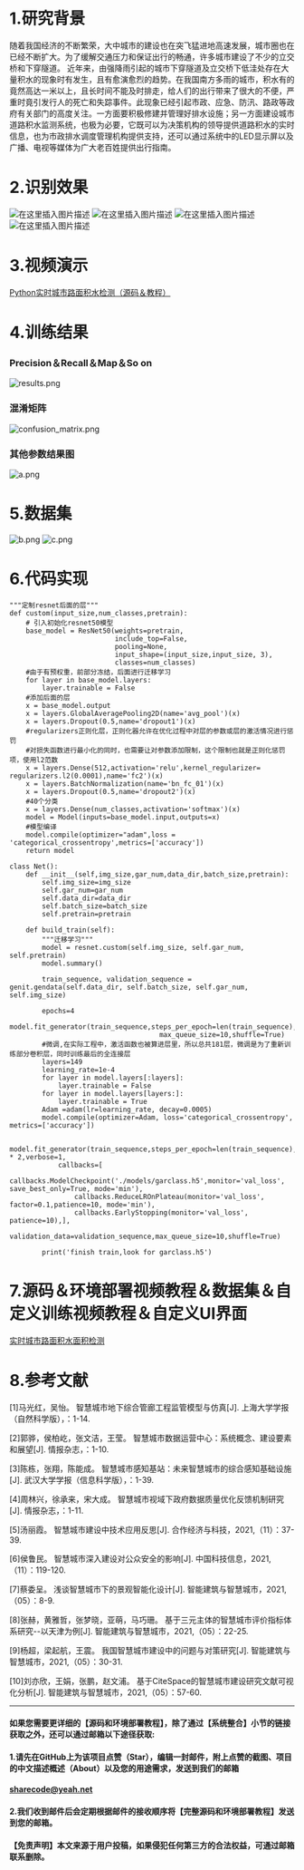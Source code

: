 ﻿# 1.研究背景
随着我国经济的不断繁荣，大中城市的建设也在突飞猛进地高速发展，城市圈也在已经不断扩大。为了缓解交通压力和保证出行的畅通，许多城市建设了不少的立交桥和下穿隧道。 近年来，由强降雨引起的城市下穿隧道及立交桥下低洼处存在大量积水的现象时有发生，且有愈演愈烈的趋势。在我国南方多雨的城市，积水有的竟然高达一米以上，且长时间不能及时排走，给人们的出行带来了很大的不便，严重时竟引发行人的死亡和失踪事件。此现象已经引起市政、应急、防汛、路政等政府有关部门的高度关注。一方面要积极修建并管理好排水设施；另一方面建设城市道路积水监测系统，也极为必要，它既可以为决策机构的领导提供道路积水的实时信息，也为市政排水调度管理机构提供支持，还可以通过系统中的LED显示屏以及广播、电视等媒体为广大老百姓提供出行指南。

# 2.识别效果
![在这里插入图片描述](92d8a2e02a9649e992c4b9395f069d6e.png#pic_center)
![在这里插入图片描述](0a4c14e860bb4d91adcf7635a720ba50.png#pic_center)
![在这里插入图片描述](a2aa652cdbe440fa8bf2ef0eab3ff463.png#pic_center)
![在这里插入图片描述](3dc50707572147dc82866ffc1ea59416.png#pic_center)



# 3.视频演示
[Python实时城市路面积水检测（源码＆教程）](https://www.bilibili.com/video/BV1yN4y1A7DP/?vd_source=bc9aec86d164b67a7004b996143742dc)




# 4.训练结果
### Precision＆Recall＆Map＆So on
![results.png](7d936f09aa1adb104fcfbc70acc23c70.png)


### 混淆矩阵
![confusion_matrix.png](23448d55db149829fcaf0b85314eba84.png)


### 其他参数结果图
![a.png](07e4fb92eb1204c31999ab9e7288d233.png)


# 5.数据集
![b.png](ad9dde6722bfd62519ea70e3a046eb52.png)
![c.png](2e0225bc548e15d209ed3e2efa2894ad.png)


# 6.代码实现
```
"""定制resnet后面的层"""
def custom(input_size,num_classes,pretrain):
    # 引入初始化resnet50模型
    base_model = ResNet50(weights=pretrain,
                          include_top=False,
                          pooling=None,
                          input_shape=(input_size,input_size, 3),
                          classes=num_classes)
    #由于有预权重，前部分冻结，后面进行迁移学习
    for layer in base_model.layers:
        layer.trainable = False
    #添加后面的层
    x = base_model.output
    x = layers.GlobalAveragePooling2D(name='avg_pool')(x)
    x = layers.Dropout(0.5,name='dropout1')(x)
    #regularizers正则化层，正则化器允许在优化过程中对层的参数或层的激活情况进行惩罚
    #对损失函数进行最小化的同时，也需要让对参数添加限制，这个限制也就是正则化惩罚项，使用l2范数
    x = layers.Dense(512,activation='relu',kernel_regularizer= regularizers.l2(0.0001),name='fc2')(x)
    x = layers.BatchNormalization(name='bn_fc_01')(x)
    x = layers.Dropout(0.5,name='dropout2')(x)
    #40个分类
    x = layers.Dense(num_classes,activation='softmax')(x)
    model = Model(inputs=base_model.input,outputs=x)
    #模型编译
    model.compile(optimizer="adam",loss = 'categorical_crossentropy',metrics=['accuracy'])
    return model
```
```
class Net():
    def __init__(self,img_size,gar_num,data_dir,batch_size,pretrain):
        self.img_size=img_size
        self.gar_num=gar_num
        self.data_dir=data_dir
        self.batch_size=batch_size
        self.pretrain=pretrain

    def build_train(self):
        """迁移学习"""
        model = resnet.custom(self.img_size, self.gar_num, self.pretrain)
        model.summary()

        train_sequence, validation_sequence = genit.gendata(self.data_dir, self.batch_size, self.gar_num, self.img_size)

        epochs=4
        model.fit_generator(train_sequence,steps_per_epoch=len(train_sequence),epochs=epochs,verbose=1,validation_data=validation_sequence,
                                     max_queue_size=10,shuffle=True)
        #微调,在实际工程中，激活函数也被算进层里，所以总共181层，微调是为了重新训练部分卷积层，同时训练最后的全连接层
        layers=149
        learning_rate=1e-4
        for layer in model.layers[:layers]:
            layer.trainable = False
        for layer in model.layers[layers:]:
            layer.trainable = True
        Adam =adam(lr=learning_rate, decay=0.0005)
        model.compile(optimizer=Adam, loss='categorical_crossentropy', metrics=['accuracy'])

        model.fit_generator(train_sequence,steps_per_epoch=len(train_sequence),epochs=epochs * 2,verbose=1,
            callbacks=[
                callbacks.ModelCheckpoint('./models/garclass.h5',monitor='val_loss', save_best_only=True, mode='min'),
                callbacks.ReduceLROnPlateau(monitor='val_loss', factor=0.1,patience=10, mode='min'),
                callbacks.EarlyStopping(monitor='val_loss', patience=10),],
            validation_data=validation_sequence,max_queue_size=10,shuffle=True)

        print('finish train,look for garclass.h5')
```
# 7.源码＆环境部署视频教程＆数据集＆自定义训练视频教程＆自定义UI界面
[实时城市路面积水面积检测](https://s.xiaocichang.com/s/0948ca)

# 8.参考文献
[1]马光红，吴怡。 智慧城市地下综合管廊工程监管模型与仿真[J]. 上海大学学报（自然科学版），：1-14.

[2]郭骅，侯柏屹，张文洁，王莹。 智慧城市数据运营中心：系统概念、建设要素和展望[J]. 情报杂志，：1-10.

[3]陈栋，张翔，陈能成。 智慧城市感知基站：未来智慧城市的综合感知基础设施[J]. 武汉大学学报（信息科学版），：1-39.

[4]周林兴，徐承来，宋大成。 智慧城市视域下政府数据质量优化反馈机制研究[J]. 情报杂志，：1-11.

[5]汤丽霞。 智慧城市建设中技术应用反思[J]. 合作经济与科技，2021,（11）：37-39.

[6]侯鲁民。 智慧城市深入建设对公众安全的影响[J]. 中国科技信息，2021,（11）：119-120.

[7]蔡委呈。 浅谈智慧城市下的景观智能化设计[J]. 智能建筑与智慧城市，2021,（05）：8-9.

[8]张赫，黄雅哲，张梦晓，亚萌，马巧珊。 基于三元主体的智慧城市评价指标体系研究--以天津为例[J]. 智能建筑与智慧城市，2021,（05）：22-25.

[9]杨超，梁起航，王震。 我国智慧城市建设中的问题与对策研究[J]. 智能建筑与智慧城市，2021,（05）：30-31.

[10]刘亦欣，王娟，张鹏，赵文浦。 基于CiteSpace的智慧城市建设研究文献可视化分析[J]. 智能建筑与智慧城市，2021,（05）：57-60.

---
#### 如果您需要更详细的【源码和环境部署教程】，除了通过【系统整合】小节的链接获取之外，还可以通过邮箱以下途径获取:
#### 1.请先在GitHub上为该项目点赞（Star），编辑一封邮件，附上点赞的截图、项目的中文描述概述（About）以及您的用途需求，发送到我们的邮箱
#### sharecode@yeah.net
#### 2.我们收到邮件后会定期根据邮件的接收顺序将【完整源码和环境部署教程】发送到您的邮箱。
#### 【免责声明】本文来源于用户投稿，如果侵犯任何第三方的合法权益，可通过邮箱联系删除。